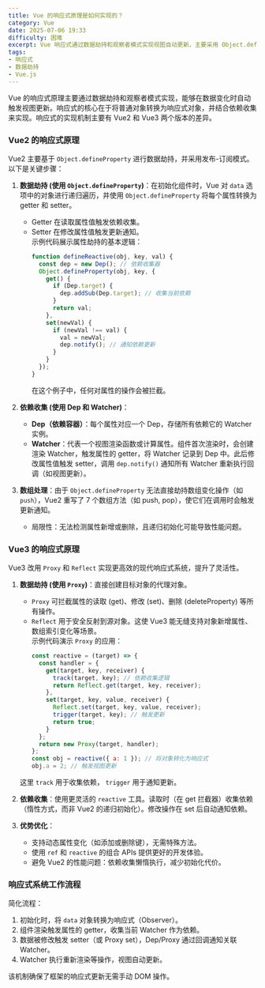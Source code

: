 ```yaml
---
title: Vue 的响应式原理是如何实现的？
category: Vue
date: 2025-07-06 19:33
difficulty: 困难
excerpt: Vue 响应式通过数据劫持和观察者模式实现视图自动更新，主要采用 Object.defineProperty 或 Proxy。
tags:
- 响应式
- 数据劫持
- Vue.js
---
```

Vue 的响应式原理主要通过数据劫持和观察者模式实现，能够在数据变化时自动触发视图更新。响应式的核心在于将普通对象转换为响应式对象，并结合依赖收集来实现。响应式的实现机制主要有 Vue2 和 Vue3 两个版本的差异。  

### Vue2 的响应式原理

Vue2 主要基于 `Object.defineProperty` 进行数据劫持，并采用发布-订阅模式。以下是关键步骤：  

1. **数据劫持 (使用 `Object.defineProperty`)**：在初始化组件时，Vue 对 `data` 选项中的对象进行递归遍历，并使用 `Object.defineProperty` 将每个属性转换为 getter 和 setter。  
   - Getter 在读取属性值触发依赖收集。  
   - Setter 在修改属性值触发更新通知。  
     示例代码展示属性劫持的基本逻辑：  
     ```javascript
     function defineReactive(obj, key, val) {
       const dep = new Dep(); // 依赖收集器
       Object.defineProperty(obj, key, {
         get() {
           if (Dep.target) {
             dep.addSub(Dep.target); // 收集当前依赖
           }
           return val;
         },
         set(newVal) {
           if (newVal !== val) {
             val = newVal;
             dep.notify(); // 通知依赖更新
           }
         }
       });
     }
     ```  
     在这个例子中，任何对属性的操作会被拦截。  

2. **依赖收集 (使用 Dep 和 Watcher)**：  
   - **Dep（依赖容器）**：每个属性对应一个 Dep，存储所有依赖它的 Watcher 实例。  
   - **Watcher**：代表一个视图渲染函数或计算属性。组件首次渲染时，会创建渲染 Watcher，触发属性的 getter，将 Watcher 记录到 Dep 中。此后修改属性值触发 setter，调用 `dep.notify()` 通知所有 Watcher 重新执行回调（如视图更新）。  

3. **数组处理**：由于 `Object.defineProperty` 无法直接劫持数组变化操作（如 `push`），Vue2 重写了 7 个数组方法（如 push, pop），使它们在调用时会触发更新通知。  
   - 局限性：无法检测属性新增或删除，且递归初始化可能导致性能问题。  

### Vue3 的响应式原理

Vue3 改用 `Proxy` 和 `Reflect` 实现更高效的现代响应式系统，提升了灵活性。  

1. **数据劫持 (使用 `Proxy`)**：直接创建目标对象的代理对象。  
   - `Proxy` 可拦截属性的读取 (get)、修改 (set)、删除 (deleteProperty) 等所有操作。  
   - `Reflect` 用于安全反射到源对象。这使 Vue3 能无缝支持对象新增属性、数组索引变化等场景。  
     示例代码演示 `Proxy` 的应用：  
     ```javascript
     const reactive = (target) => {
       const handler = {
         get(target, key, receiver) {
           track(target, key); // 依赖收集逻辑
           return Reflect.get(target, key, receiver);
         },
         set(target, key, value, receiver) {
           Reflect.set(target, key, value, receiver);
           trigger(target, key); // 触发更新
           return true;
         }
       };
       return new Proxy(target, handler);
     };
     const obj = reactive({ a: 1 }); // 将对象转化为响应式
     obj.a = 2; // 触发视图更新
     ```  
    这里 `track` 用于收集依赖， `trigger` 用于通知更新。  

2. **依赖收集**：使用更灵活的 `reactive` 工具。读取时（在 get 拦截器）收集依赖（惰性方式，而非 Vue2 的递归初始化）。修改操作在 set 后自动通知依赖。  

3. **优势优化**：  
   - 支持动态属性变化（如添加或删除键），无需特殊方法。  
   - 使用 `ref` 和 `reactive` 的组合 APIs 提供更好的开发体验。  
   - 避免 Vue2 的性能问题：依赖收集懒惰执行，减少初始化代价。  

### 响应式系统工作流程

简化流程：  
1. 初始化时，将 `data` 对象转换为响应式（Observer）。  
2. 组件渲染触发属性的 getter，收集当前 Watcher 作为依赖。  
3. 数据被修改触发 setter（或 Proxy set），Dep/Proxy 通过回调通知关联 Watcher。  
4. Watcher 执行重新渲染等操作，视图自动更新。  

该机制确保了框架的响应式更新无需手动 DOM 操作。  
